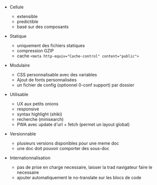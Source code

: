 - Cellule
    - extensible
    - predictible
    - basé sur des composants

- Statique
    - uniquement des fichiers statiques
    - compression GZIP
    - cache `<meta http-equiv="Cache-control" content="public">`

- Modulaire
    - CSS personnalisable avec des variables
    - Ajout de fonts personnalisées
    - un fichier de config (optionnel 0-conf support) par dossier

- Utilisable
    - UX aux petits onions
    - responsive
    - syntax highlight (shiki)
    - recherche (minisearch)
    - PWA avec update d'url + fetch (permet un layout global)

- Versionnable
    - plusieurs versions disponibles pour une meme doc
    - une doc doit pouvoir comporter des sous-doc

- Internationnalisation
    - pas de prise en charge necessaire, laisser la trad navigateur faire le necessaire
    - ajouter automatiquement le no-translate sur les blocs de code